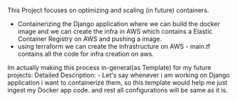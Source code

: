 This Project focuses on optimizing and scaling (in future) containers.

- Containerizing the Django application where we can build the docker image and we can create the infra in AWS which contains a Elastic Container Registry on AWS and pushing a image.
- using terraform we can create the infrastructure on AWS - main.tf contains all the code for infra creation on aws.
  
Im actually making this process in-general(as Template) for my future projects:
  Detailed Description:
    - Let's say whenever i am working on Django application i want to containerize them, so this template would help me just ingest my Docker app code.
      and rest all configurations will be same as it is.



